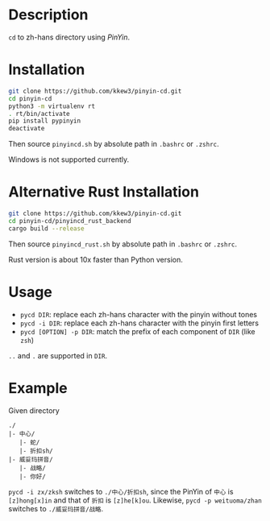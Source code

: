 # Description

`cd` to zh-hans directory using *PinYin*.


# Installation

```bash
git clone https://github.com/kkew3/pinyin-cd.git
cd pinyin-cd
python3 -m virtualenv rt
. rt/bin/activate
pip install pypinyin
deactivate
```

Then source `pinyincd.sh` by absolute path in `.bashrc` or `.zshrc`.

Windows is not supported currently.


# Alternative Rust Installation

```bash
git clone https://github.com/kkew3/pinyin-cd.git
cd pinyin-cd/pinyincd_rust_backend
cargo build --release
```

Then source `pinyincd_rust.sh` by absolute path in `.bashrc` or `.zshrc`.

Rust version is about 10x faster than Python version.


# Usage

- `pycd DIR`: replace each zh-hans character with the pinyin without tones
- `pycd -i DIR`: replace each zh-hans character with the pinyin first letters
- `pycd [OPTION] -p DIR`: match the prefix of each component of `DIR` (like `zsh`)

`..` and `.` are supported in `DIR`.


# Example

Given directory

	./
	|- 中心/
	   |- 蛇/
	   |- 折扣sh/
	|- 威妥玛拼音/
	   |- 战略/
	   |- 你好/

`pycd -i zx/zksh` switches to `./中心/折扣sh`, since the PinYin of `中心` is `[z]hong[x]in` and that of `折扣` is `[z]he[k]ou`.
Likewise, `pycd -p weituoma/zhan` switches to `./威妥玛拼音/战略`.
